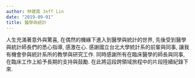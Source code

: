 ```yaml
---
author: 林建甫 Jeff Lin
date: "2019-09-01"
title: 醫學與統計
---
```


人生充滿著意外與驚喜, 在偶然的機緣下進入到醫學與統計的世界,
先後受到醫學與統計師長們的悉心指導, 感激在心.
感謝國立台北大學統計系的前輩與同事,
讓我有機會參與統計系所的教學與研究工作.
同時感謝所有在臨床醫學的師長與同事,
在臨床工作上給予長期的支持與鼓勵.
在此將這段跨領域旅程中的片段陸續紀錄下來.
